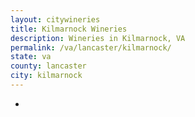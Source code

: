 ```yaml
---
layout: citywineries
title: Kilmarnock Wineries
description: Wineries in Kilmarnock, VA
permalink: /va/lancaster/kilmarnock/
state: va
county: lancaster
city: kilmarnock
---
```

-
